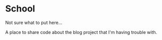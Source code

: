# School
Not sure what to put here...

A place to share code about the blog project that I'm having trouble with.

